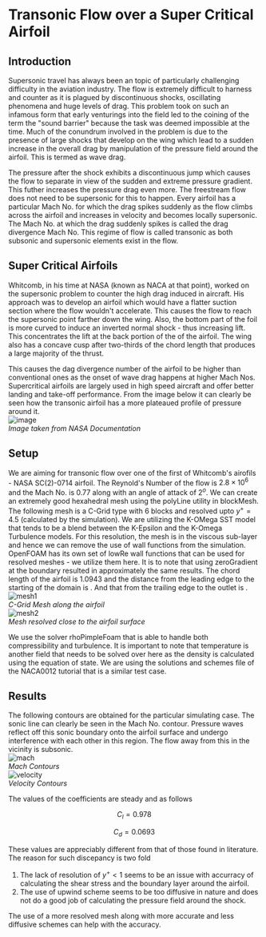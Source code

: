 # Transonic Flow over a Super Critical Airfoil

## Introduction

Supersonic travel has always been an topic of particularly challenging difficulty in the aviation industry. The flow is extremely difficult to harness and counter as it is plagued by discontinuous shocks, oscillating phenomena and huge levels of drag. This problem took on such an infamous form that early venturings into the field led to the coining of the term the "sound barrier" because the task was deemed impossible at the time. Much of the conundrum involved in the problem is due to the presence of large shocks that develop on the wing which lead to a sudden increase in the overall drag by manipulation of the pressure field around the airfoil. This is termed as wave drag. 

The pressure after the shock exhibits a discontinuous jump which causes the flow to separate in view of the sudden and extreme pressure gradient. This futher increases the pressure drag even more. The freestream flow does not need to be supersonic for this to happen. Every airfoil has a particular Mach No. for which the drag spikes suddenly as the flow climbs across the airfoil and increases in velocity and becomes locally supersonic. The Mach No. at which the drag suddenly spikes is called the drag divergence Mach No. This regime of flow is called transonic as both subsonic and supersonic elements exist in the flow. 

## Super Critical Airfoils

Whitcomb, in his time at NASA (known as NACA at that point), worked on the supersonic problem to counter the high drag induced in aircraft. His approach was to develop an airfoil which would have a flatter suction section where the flow wouldn't accelerate. This causes the flow to reach the supersonic point farther down the wing. Also, the bottom part of the foil is more curved to induce an inverted normal shock - thus increasing lift. This concentrates the lift at the back portion of the of the airfoil. The wing also has a concave cusp after two-thirds of the chord length that produces a large majority of the thrust. 

This causes the dag divergence number of the airfoil to be higher than conventional ones as the onset of wave drag happens at higher Mach Nos. Supercritical airfoils are largely used in high speed aircraft and offer better landing and take-off performance. From the image below it can clearly be seen how the transonic airfoil has a more plateaued profile of pressure around it. 
</br>
![image](https://github.com/areenraj/transonic-flow-supercritical-arifoil/assets/80944803/7dd72c95-6d20-4a21-ab7d-ac395424e74e)
</br>
*Image taken from NASA Documentation*
</br>

## Setup 

We are aiming for transonic flow over one of the first of Whitcomb's airofils - NASA SC(2)-0714 airfoil. The Reynold's Number of the flow is $2.8 \times 10^6$ and the Mach No. is $0.77$ along with an angle of attack of $2^o$. We can create an extremely good hexahedral mesh using the polyLine utility in blockMesh. The following mesh is a C-Grid type with 6 blocks and resolved upto $y^+ = 4.5$ (calculated by the simulation). We are utilizing the K-OMega SST model that tends to be a blend between the K-Epsilon and the K-Omega Turbulence models. For this resolution, the mesh is in the viscous sub-layer and hence we can remove the use of wall functions from the simulation. OpenFOAM has its own set of lowRe wall functions that can be used for resolved meshes - we utilize them here. It is to note that using zeroGradient at the boundary resulted in approximately the same results. The chord length of the airfoil is 1.0943 and the distance from the leading edge to the starting of the domain is . And that from the trailing edge to the outlet is . 
![mesh1](https://github.com/areenraj/transonic-flow-supercritical-arifoil/assets/80944803/64fddd94-2f8f-4c0f-a976-e402e35f7caf)
</br>
*C-Grid Mesh along the airfoil*
</br>
![mesh2](https://github.com/areenraj/transonic-flow-supercritical-arifoil/assets/80944803/6ee87368-6026-4618-bff1-1be632b0eeab)
</br>
*Mesh resolved close to the airfoil surface*
</br>

We use the solver rhoPimpleFoam that is able to handle both compressibility and turbulence. It is important to note that temperature is another field that needs to be solved over here as the density is calculated using the equation of state. We are using the solutions and schemes file of the NACA0012 tutorial that is a similar test case.
## Results

The following contours are obtained for the particular simulating case. The sonic line can clearly be seen in the Mach No. contour. Pressure waves reflect off this sonic boundary onto the airfoil surface and undergo interference with each other in this region. The flow away from this in the vicinity is subsonic.
</br>
![mach](https://github.com/areenraj/transonic-flow-supercritical-arifoil/assets/80944803/c4627226-53fe-4223-a5ab-4b35c80b6015)
</br>
*Mach Contours*
</br>
![velocity](https://github.com/areenraj/transonic-flow-supercritical-arifoil/assets/80944803/b162b22b-0dee-4701-a119-8ecd16e30cca)
</br>
*Velocity Contours*
</br>

The values of the coefficients are steady and as follows
```math
C_l = 0.978
```
```math
C_d = 0.0693
```
These values are appreciably different from that of those found in literature. The reason for such discepancy is two fold
1. The lack of resolution of $y^+ < 1$ seems to be an issue with accurracy of calculating the shear stress and the boundary layer around the airfoil.
2. The use of upwind scheme seems to be too diffusive in nature and does not do a good job of calculating the pressure field around the shock.

The use of a more resolved mesh along with more accurate and less diffusive schemes can help with the accuracy.
